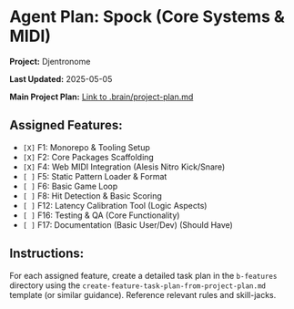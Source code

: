 # Agent Plan: Spock (Core Systems & MIDI)

**Project:** Djentronome

**Last Updated:** 2025-05-05

**Main Project Plan:** [Link to .brain/project-plan.md](../../project-plan.md)

## Assigned Features:

*   `[X]` F1: Monorepo & Tooling Setup
*   `[X]` F2: Core Packages Scaffolding
*   `[X]` F4: Web MIDI Integration (Alesis Nitro Kick/Snare)
*   `[ ]` F5: Static Pattern Loader & Format
*   `[ ]` F6: Basic Game Loop
*   `[ ]` F8: Hit Detection & Basic Scoring
*   `[ ]` F12: Latency Calibration Tool (Logic Aspects)
*   `[ ]` F16: Testing & QA (Core Functionality)
*   `[ ]` F17: Documentation (Basic User/Dev) (Should Have)

## Instructions:

For each assigned feature, create a detailed task plan in the `b-features` directory using the `create-feature-task-plan-from-project-plan.md` template (or similar guidance). Reference relevant rules and skill-jacks. 
